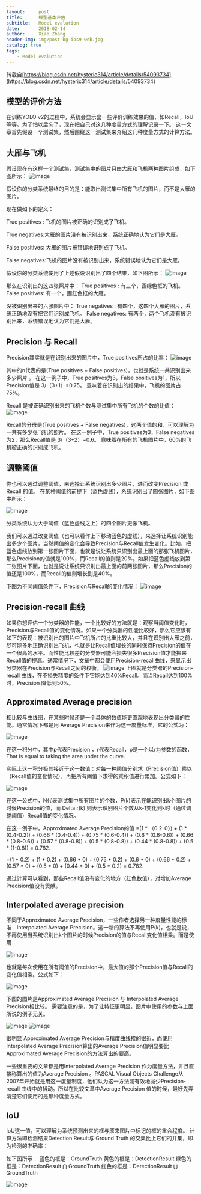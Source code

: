 ```yaml
---
layout:     post
title:      模型基本评估
subtitle:   Model evalution
date:       2018-02-14
author:     Xiao Zhang
header-img: img/post-bg-ios9-web.jpg
catalog: true
tags:
    - Model evalution
---
```


转载自[https://blog.csdn.net/hysteric314/article/details/54093734](https://blog.csdn.net/hysteric314/article/details/54093734)

## 模型的评价方法
在训练YOLO v2的过程中，系统会显示出一些评价训练效果的值，如Recall，IoU等等。为了怕以后忘了，现在把自己对这几种度量方式的理解记录一下。 
这一文章首先假设一个测试集，然后围绕这一测试集来介绍这几种度量方式的计算方法。

## 大雁与飞机
假设现在有这样一个测试集，测试集中的图片只由大雁和飞机两种图片组成，如下图所示： 
![image](https://img-blog.csdn.net/20170105152944065?watermark/2/text/aHR0cDovL2Jsb2cuY3Nkbi5uZXQvaHlzdGVyaWMzMTQ=/font/5a6L5L2T/fontsize/400/fill/I0JBQkFCMA==/dissolve/70/gravity/SouthEast)

假设你的分类系统最终的目的是：能取出测试集中所有飞机的图片，而不是大雁的图片。

现在做如下的定义： 

True positives : 飞机的图片被正确的识别成了飞机。 

True negatives:大雁的图片没有被识别出来，系统正确地认为它们是大雁。 

False positives: 大雁的图片被错误地识别成了飞机。 

False negatives:飞机的图片没有被识别出来，系统错误地认为它们是大雁。

假设你的分类系统使用了上述假设识别出了四个结果，如下图所示： 
![image](https://img-blog.csdn.net/20170105153246462?watermark/2/text/aHR0cDovL2Jsb2cuY3Nkbi5uZXQvaHlzdGVyaWMzMTQ=/font/5a6L5L2T/fontsize/400/fill/I0JBQkFCMA==/dissolve/70/gravity/SouthEast)

那么在识别出的这四张照片中： 
True positives : 有三个，画绿色框的飞机。 
False positives: 有一个，画红色框的大雁。

没被识别出来的六张图片中： 
True negatives : 有四个，这四个大雁的图片，系统正确地没有把它们识别成飞机。 
False negatives: 有两个，两个飞机没有被识别出来，系统错误地认为它们是大雁。

## Precision 与 Recall

Precision其实就是在识别出来的图片中，True positives所占的比率： 
![image](https://img-blog.csdn.net/20170105153511931?watermark/2/text/aHR0cDovL2Jsb2cuY3Nkbi5uZXQvaHlzdGVyaWMzMTQ=/font/5a6L5L2T/fontsize/400/fill/I0JBQkFCMA==/dissolve/70/gravity/SouthEast)

其中的n代表的是(True positives + False positives)，也就是系统一共识别出来多少照片 。 
在这一例子中，True positives为3，False positives为1，所以Precision值是 3/（3+1）=0.75。 
意味着在识别出的结果中，飞机的图片占75%。

Recall 是被正确识别出来的飞机个数与测试集中所有飞机的个数的比值：
![image](https://img-blog.csdn.net/20170105153607573?watermark/2/text/aHR0cDovL2Jsb2cuY3Nkbi5uZXQvaHlzdGVyaWMzMTQ=/font/5a6L5L2T/fontsize/400/fill/I0JBQkFCMA==/dissolve/70/gravity/SouthEast)

Recall的分母是(True positives + False negatives)，这两个值的和，可以理解为一共有多少张飞机的照片。 
在这一例子中，True positives为3，False negatives为2，那么Recall值是 3/（3+2）=0.6。 
意味着在所有的飞机图片中，60%的飞机被正确的识别成飞机。

## 调整阈值
你也可以通过调整阈值，来选择让系统识别出多少图片，进而改变Precision 或 Recall 的值。 
在某种阈值的前提下（蓝色虚线），系统识别出了四张图片，如下图中所示： 

![image](https://img-blog.csdn.net/20170105154012966?watermark/2/text/aHR0cDovL2Jsb2cuY3Nkbi5uZXQvaHlzdGVyaWMzMTQ=/font/5a6L5L2T/fontsize/400/fill/I0JBQkFCMA==/dissolve/70/gravity/SouthEast)

分类系统认为大于阈值（蓝色虚线之上）的四个图片更像飞机。

我们可以通过改变阈值（也可以看作上下移动蓝色的虚线），来选择让系统识别能出多少个图片，当然阈值的变化会导致Precision与Recall值发生变化。比如，把蓝色虚线放到第一张图片下面，也就是说让系统只识别出最上面的那张飞机图片，那么Precision的值就是100%，而Recall的值则是20%。如果把蓝色虚线放到第二张图片下面，也就是说让系统只识别出最上面的前两张图片，那么Precision的值还是100%，而Recall的值则增长到是40%。

下图为不同阈值条件下，Precision与Recall的变化情况： 
![image](https://img-blog.csdn.net/20170105154105095?watermark/2/text/aHR0cDovL2Jsb2cuY3Nkbi5uZXQvaHlzdGVyaWMzMTQ=/font/5a6L5L2T/fontsize/400/fill/I0JBQkFCMA==/dissolve/70/gravity/SouthEast)

## Precision-recall 曲线
如果你想评估一个分类器的性能，一个比较好的方法就是：观察当阈值变化时，Precision与Recall值的变化情况。如果一个分类器的性能比较好，那么它应该有如下的表现：被识别出的图片中飞机所占的比重比较大，并且在识别出大雁之前，尽可能多地正确识别出飞机，也就是让Recall值增长的同时保持Precision的值在一个很高的水平。而性能比较差的分类器可能会损失很多Precision值才能换来Recall值的提高。通常情况下，文章中都会使用Precision-recall曲线，来显示出分类器在Precision与Recall之间的权衡。 
![image](https://img-blog.csdn.net/20170105154145685?watermark/2/text/aHR0cDovL2Jsb2cuY3Nkbi5uZXQvaHlzdGVyaWMzMTQ=/font/5a6L5L2T/fontsize/400/fill/I0JBQkFCMA==/dissolve/70/gravity/SouthEast)
上图就是分类器的Precision-recall 曲线，在不损失精度的条件下它能达到40%Recall。而当Recall达到100%时，Precision 降低到50%。

## Approximated Average precision
相比较与曲线图，在某些时候还是一个具体的数值能更直观地表现出分类器的性能。通常情况下都是用 Average Precision来作为这一度量标准，它的公式为：

![image](https://img-blog.csdn.net/20170105154240331?watermark/2/text/aHR0cDovL2Jsb2cuY3Nkbi5uZXQvaHlzdGVyaWMzMTQ=/font/5a6L5L2T/fontsize/400/fill/I0JBQkFCMA==/dissolve/70/gravity/SouthEast)

在这一积分中，其中p代表Precision ，r代表Recall，p是一个以r为参数的函数，That is equal to taking the area under the curve.

实际上这一积分极其接近于这一数值：对每一种阈值分别求（Precision值）乘以（Recall值的变化情况），再把所有阈值下求得的乘积值进行累加。公式如下： 

![image](https://img-blog.csdn.net/20170105154301410?watermark/2/text/aHR0cDovL2Jsb2cuY3Nkbi5uZXQvaHlzdGVyaWMzMTQ=/font/5a6L5L2T/fontsize/400/fill/I0JBQkFCMA==/dissolve/70/gravity/SouthEast)

在这一公式中，N代表测试集中所有图片的个数，P(k)表示在能识别出k个图片的时候Precision的值，而 Delta r(k) 则表示识别图片个数从k-1变化到k时（通过调整阈值）Recall值的变化情况。

在这一例子中，Approximated Average Precision的值 
=(1 * （0.2-0）) + (1 * (0.4-0.2)) + (0.66 * (0.4-0.4)) + (0.75 * (0.6-0.4)) + (0.6 * (0.6-0.6)) + (0.66 * (0.8-0.6)) + (0.57 * (0.8-0.8)) + (0.5 * (0.8-0.8)) + (0.44 * (0.8-0.8)) + (0.5 * (1-0.8)) = 0.782.

=(1 * 0.2) + (1 * 0.2) + (0.66 * 0) + (0.75 * 0.2) + (0.6 * 0) + (0.66 * 0.2) + (0.57 * 0) + (0.5 * 0) + (0.44 * 0) + (0.5 * 0.2) = 0.782.

通过计算可以看到，那些Recall值没有变化的地方（红色数值），对增加Average Precision值没有贡献。

## Interpolated average precision
不同于Approximated Average Precision，一些作者选择另一种度量性能的标准：Interpolated Average Precision。这一新的算法不再使用P(k)，也就是说，不再使用当系统识别出k个图片的时候Precision的值与Recall变化值相乘。而是使用：

![image](https://img-blog.csdn.net/20170105154355677?watermark/2/text/aHR0cDovL2Jsb2cuY3Nkbi5uZXQvaHlzdGVyaWMzMTQ=/font/5a6L5L2T/fontsize/400/fill/I0JBQkFCMA==/dissolve/70/gravity/SouthEast)

也就是每次使用在所有阈值的Precision中，最大值的那个Precision值与Recall的变化值相乘。公式如下： 

![image](https://img-blog.csdn.net/20170105175843966?watermark/2/text/aHR0cDovL2Jsb2cuY3Nkbi5uZXQvaHlzdGVyaWMzMTQ=/font/5a6L5L2T/fontsize/400/fill/I0JBQkFCMA==/dissolve/70/gravity/SouthEast)

下图的图片是Approximated Average Precision 与 Interpolated Average Precision相比较。 
需要注意的是，为了让特征更明显，图片中使用的参数与上面所说的例子无关。 

![image](https://img-blog.csdn.net/20170105154429999?watermark/2/text/aHR0cDovL2Jsb2cuY3Nkbi5uZXQvaHlzdGVyaWMzMTQ=/font/5a6L5L2T/fontsize/400/fill/I0JBQkFCMA==/dissolve/70/gravity/SouthEast)
![image](https://img-blog.csdn.net/20170105154429999?watermark/2/text/aHR0cDovL2Jsb2cuY3Nkbi5uZXQvaHlzdGVyaWMzMTQ=/font/5a6L5L2T/fontsize/400/fill/I0JBQkFCMA==/dissolve/70/gravity/SouthEast)

很明显 Approximated Average Precision与精度曲线挨的很近，而使用Interpolated Average Precision算出的Average Precision值明显要比Approximated Average Precision的方法算出的要高。

一些很重要的文章都是用Interpolated Average Precision 作为度量方法，并且直接称算出的值为Average Precision 。PASCAL Visual Objects Challenge从2007年开始就是用这一度量制度，他们认为这一方法能有效地减少Precision-recall 曲线中的抖动。所以在比较文章中Average Precision 值的时候，最好先弄清楚它们使用的是那种度量方式。

## IoU
IoU这一值，可以理解为系统预测出来的框与原来图片中标记的框的重合程度。 
计算方法即检测结果Detection Result与 Ground Truth 的交集比上它们的并集，即为检测的准确率： 

如下图所示： 
蓝色的框是：GroundTruth 
黄色的框是：DetectionResult 
绿色的框是：DetectionResult ⋂ GroundTruth 
红色的框是：DetectionResult ⋃ GroundTruth

![image](https://img-blog.csdn.net/20170105154756543?watermark/2/text/aHR0cDovL2Jsb2cuY3Nkbi5uZXQvaHlzdGVyaWMzMTQ=/font/5a6L5L2T/fontsize/400/fill/I0JBQkFCMA==/dissolve/70/gravity/SouthEast)